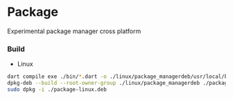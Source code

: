 # Package

Experimental package manager cross platform

### Build 

- Linux

```bash
dart compile exe ./bin/*.dart -o ./linux/package_managerdeb/usr/local/bin/package
dpkg-deb --build --root-owner-group ./linux/package_managerdeb ./package-linux.deb
sudo dpkg -i ./package-linux.deb
```